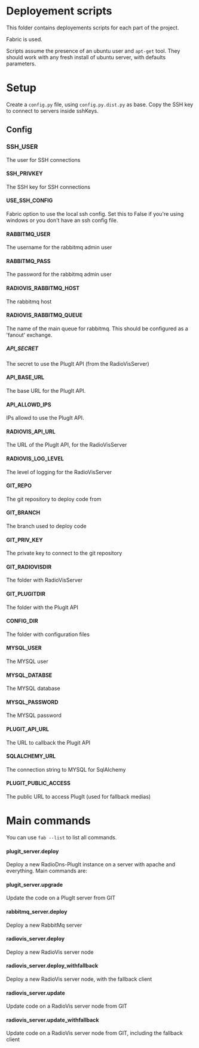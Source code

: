 Deployement scripts
===================

This folder contains deployements scripts for each part of the project.

Fabric is used. 

Scripts assume the presence of an ubuntu user and `apt-get` tool. They should work with any fresh install of ubuntu server, with defaults parameters.

# Setup

Create a `config.py` file, using `config.py.dist.py` as base. Copy the SSH key to connect to servers inside sshKeys.

## Config

### SSH_USER
The user for SSH connections

#### SSH_PRIVKEY
The SSH key for SSH connections

#### USE_SSH_CONFIG
Fabric option to use the local ssh config. Set this to False if you're using windows or you don't have an ssh config file.

#### RABBITMQ_USER
The username for the rabbitmq admin user

#### RABBITMQ_PASS
The password for the rabbitmq admin user

#### RADIOVIS_RABBITMQ_HOST
The rabbitmq host

#### RADIOVIS_RABBITMQ_QUEUE
The name of the main queue for rabbitmq. This should be configured as a 'fanout' exchange.

##### API_SECRET
The secret to use the PlugIt API (from the RadioVisServer)

#### API_BASE_URL
The base URL for the PlugIt API.

#### API_ALLOWD_IPS
IPs allowd to use the PlugIt API.

#### RADIOVIS_API_URL
The URL of the PlugIt API, for the RadioVisServer

#### RADIOVIS_LOG_LEVEL
The level of logging for the RadioVisServer

#### GIT_REPO
The git repository to deploy code from

#### GIT_BRANCH
The branch used to deploy code

#### GIT_PRIV_KEY
The private key to connect to the git repository

#### GIT_RADIOVISDIR
The folder with RadioVisServer

#### GIT_PLUGITDIR
The folder with the PlugIt API

#### CONFIG_DIR
The folder with configuration files

#### MYSQL_USER 
The MYSQL user

#### MYSQL_DATABSE 
The MYSQL database

#### MYSQL_PASSWORD
The MYSQL password

#### PLUGIT_API_URL
The URL to callback the Plugit API

#### SQLALCHEMY_URL
The connection string to MYSQL for SqlAlchemy

#### PLUGIT_PUBLIC_ACCESS
The public URL to access PlugIt (used for fallback medias)

# Main commands

You can use `fab --list` to list all commands.

#### plugit_server.deploy

Deploy a new RadioDns-PlugIt instance on a server with apache and everything. Main commands are:

#### plugit_server.upgrade

Update the code on a PlugIt server from GIT

#### rabbitmq_server.deploy

Deploy a new RabbitMq server

#### radiovis_server.deploy

Deploy a new RadioVis server node

#### radiovis_server.deploy_withfallback

Deploy a new RadioVis server node, with the fallback client

#### radiovis_server.update

Update code on a RadioVis server node from GIT

#### radiovis_server.update_withfallback

Update code on a RadioVis server node from GIT, including the fallback client